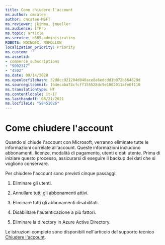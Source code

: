 ```yaml
---
title: Come chiudere l'account
ms.author: cmcatee
author: cmcatee-MSFT
ms.reviewer: jkinma, jmueller
ms.audience: ITPro
ms.topic: article
ms.service: o365-administration
ROBOTS: NOINDEX, NOFOLLOW
localization_priority: Priority
ms.custom: ''
ms.assetid:
- commerce_subscriptions
- "9002317"
- "4502"
ms.date: 09/14/2020
ms.openlocfilehash: 32d8cc921204d040ace8a6edcdd1b072b564829d
ms.sourcegitcommit: 1b4ecaba74cfcff155528dc9e1002011afe0f110
ms.translationtype: HT
ms.contentlocale: it-IT
ms.lasthandoff: 08/21/2021
ms.locfileid: "58451026"
---
```

# <a name="how-to-close-your-account"></a>Come chiudere l'account

Quando si chiude l'account con Microsoft, verranno eliminate tutte le informazioni correlate all'account. Queste informazioni includono abbonamenti, licenze, modalità di pagamento, utenti e dati utente. Prima di iniziare questo processo, assicurarsi di eseguire il backup dei dati che si vogliono conservare.

Per chiudere l'account sono previsti cinque passaggi:

1. Eliminare gli utenti.

2. Annullare tutti gli abbonamenti attivi.

3. Eliminare tutti gli abbonamenti disabilitati.

4. Disabilitare l'autenticazione a più fattori.

5. Eliminare la directory in Azure Active Directory.

Le istruzioni complete sono disponibili nell'articolo del supporto tecnico [Chiudere l'account](https://docs.microsoft.com/microsoft-365/commerce/close-your-account).
